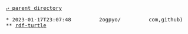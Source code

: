 <pre>
  <a href="../">&#x21b5; parent directory</a>
  
  * 2023-01-17T23:07:48&#x0009;&#x0009;2ogpyo/&#x0009;&#x0009;com,github)&#x0009;&#x0009;w3c/github
  ** <a href="rdf-turtle">rdf-turtle</a>
</pre>

